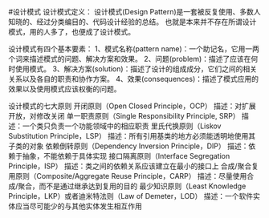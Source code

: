 #设计模式
设计模式定义：
    设计模式(Design Pattern)是一套被反复使用、多数人知晓的、经过分类编目的、代码设计经验的总结。
也就是本来并不存在所谓设计模式，用的人多了，也便成了设计模式。

设计模式有四个基本要素：
1、模式名称(pattern name)：一个助记名，它用一两个词来描述模式的问题、解决方案和效果。
2、问题(problem)：描述了应该在何时使用模式。
3、解决方案(solution)：描述了设计的组成成分，它们之间的相关关系以及各自的职责和协作方案。
4、效果(consequences)：描述了模式应用的效果以及使用模式应该权衡的问题。

设计模式的七大原则
开闭原则（Open Closed Principle，OCP）
    描述：对扩展开放，对修改关闭
单一职责原则（Single Responsibility Principle, SRP）
    描述：一个类只负责一个功能领域中的相应职责
里氏代换原则（Liskov Substitution Principle，LSP）
    描述：所有引用基类的地方必须能透明地使用其子类的对象
依赖倒转原则（Dependency Inversion Principle，DIP）
    描述：依赖于抽象，不能依赖于具体实现
接口隔离原则（Interface Segregation Principle，ISP）
    描述：类之间的依赖关系应该建立在最小的接口上
合成/聚合复用原则（Composite/Aggregate Reuse Principle，CARP）
    描述：尽量使用合成/聚合，而不是通过继承达到复用的目的
最少知识原则（Least Knowledge Principle，LKP）或者迪米特法则（Law of Demeter，LOD）
    描述：一个软件实体应当尽可能少的与其他实体发生相互作用
